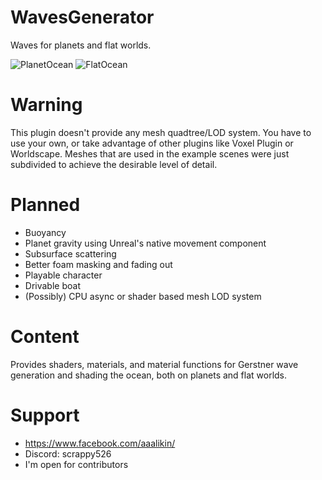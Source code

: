 # WavesGenerator
Waves for planets and flat worlds.

![PlanetOcean](https://github.com/script526/WavesGenerator/assets/32175853/5491053b-44b8-4ed3-be87-ea0fd7f21d0e)
![FlatOcean](https://github.com/script526/WavesGenerator/assets/32175853/fc2e2377-ac1b-4866-a141-28bae14708a2)
# Warning
This plugin doesn't provide any mesh quadtree/LOD system. You have to use your own, or take advantage of other plugins like Voxel Plugin or Worldscape. Meshes that are used in the example scenes were just subdivided to achieve the desirable level of detail.
# Planned
- Buoyancy
- Planet gravity using Unreal's native movement component
- Subsurface scattering
- Better foam masking and fading out
- Playable character
- Drivable boat
- (Possibly) CPU async or shader based mesh LOD system
# Content
Provides shaders, materials, and material functions for Gerstner wave generation and shading the ocean, both on planets and flat worlds.
# Support
  - https://www.facebook.com/aaalikin/
  - Discord: scrappy526
  - I'm open for contributors
